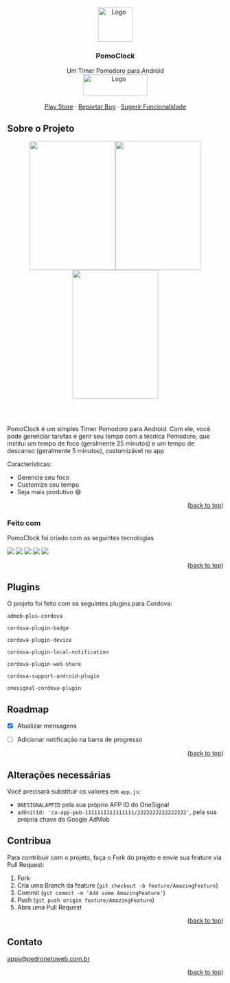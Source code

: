 <!-- Improved compatibility of back to top link: See: https://github.com/othneildrew/Best-README-Template/pull/73 -->
<a name="readme-top"></a>
<!--
*** Thanks for checking out the Best-README-Template. If you have a suggestion
*** that would make this better, please fork the repo and create a pull request
*** or simply open an issue with the tag "enhancement".
*** Don't forget to give the project a star!
*** Thanks again! Now go create something AMAZING! :D
-->



<!-- PROJECT SHIELDS -->
<!--
*** I'm using markdown "reference style" links for readability.
*** Reference links are enclosed in brackets [ ] instead of parentheses ( ).
*** See the bottom of this document for the declaration of the reference variables
*** for contributors-url, forks-url, etc. This is an optional, concise syntax you may use.
*** https://www.markdownguide.org/basic-syntax/#reference-style-links
-->



<!-- PROJECT LOGO -->
<br />
<div align="center">
  <a href="https://github.com/othneildrew/Best-README-Template">
    <img src="https://raw.githubusercontent.com/pedropamn/PomoClock/main/www/img/pomodoro.ico" alt="Logo" width="80" height="80">
  </a>

  <h3 align="center">PomoClock</h3>

  <p align="center">
    Um Timer Pomodoro para Android
    <br />
    <a target="_blank" href="https://play.google.com/store/apps/details?id=com.pamn.pomoclock&hl=gsw"><img src="https://play.google.com/intl/pt-BR/badges/static/images/badges/pt-br_badge_web_generic.png" alt="Logo" width="150" height="50"></a>
    <br />
    <br />
    <a href="https://play.google.com/store/apps/details?id=com.pamn.pomoclock&hl=gsw">Play Store</a>
    ·
    <a href="https://github.com/pedropamn/PomoClock/issues">Reportar Bug</a>
    ·
    <a href="https://github.com/pedropamn/PomoClock/issues">Sugerir Funcionalidade</a>
  </p>
</div>




<!-- ABOUT THE PROJECT -->
## Sobre o Projeto

<div style="text-align: center; width: 100%; margin: auto;">
  <img src="https://play-lh.googleusercontent.com/pyCSpYMJq9gbGEsWa3rX8eHBrV2wgfSu67w-bDy76SKkHzSeanLQh-G2l0PFwx_h3Iw=w2560-h1440-rw" width="200" height="300" /><img src="https://play-lh.googleusercontent.com/rC-9ewUFUMd7smg3nD298TQztGyxungkSuyjJU4eJiFTgeovHELDG8XzFvr2w-Zd9nE=w2560-h1440-rw" width="200" height="300"/><img src="https://play-lh.googleusercontent.com/oL9eY1yp5RcKb6RIwe_fVDESST9UcVd2BUXqg_OF-yWmQPfS-vOVMCdf7xQHGy1YHg=w2560-h1440-rw" width="200" height="300"/>
</div>

<br><br>

PomoClock é um simples Timer Pomodoro para Android. Com ele, você pode gerenciar tarefas e gerir seu tempo com a técnica Pomodoro, que institui um tempo de foco (geralmente 25 minutos) e um tempo de descanso (geralmente 5 minutos), customizável no app

Características:
* Gerencie seu foco
* Customize seu tempo
* Seja mais produtivo :smile:


<p align="right">(<a href="#readme-top">back to top</a>)</p>



### Feito com

PomoClock foi criado com as seguintes tecnologias

<img src="https://img.shields.io/badge/-Framework7-red?style=for-the-badge&logo=framework7&logoColor=white"></img>
<img src="https://img.shields.io/badge/-Javascript-yellow?style=for-the-badge&logo=javascript&logoColor=white"></img>
<img src="https://img.shields.io/badge/-CSS-orange?style=for-the-badge&logo=css3&logoColor=white"></img>
<img src="https://img.shields.io/badge/-HTML-blue?style=for-the-badge&logo=html5&logoColor=white"></img>
<img src="https://img.shields.io/badge/-Cordova-black?style=for-the-badge&logo=apachecordova&logoColor=white"></img>


<p align="right">(<a href="#readme-top">back to top</a>)</p>


## Plugins

O projeto foi feito com os seguintes plugins para Cordova:

`admob-plus-cordova`

`cordova-plugin-badge`

`cordova-plugin-device`

`cordova-plugin-local-notification`

`cordova-plugin-web-share`

`cordova-support-android-plugin`

`onesignal-cordova-plugin`


<!-- ROADMAP -->
## Roadmap

- [x] Atualizar mensagens
- [ ] Adicionar notificação na barra de progresso


<p align="right">(<a href="#readme-top">back to top</a>)</p>

<!-- CONTRIBUTING -->
## Alterações necessárias

Você precisará substituir os valores em `app.js`:

* `ONESIGNALAPPID` pela sua próprio APP ID do OneSignal
* `adUnitId: 'ca-app-pub-1111111111111111/2222222222222222'`, pela sua própria chave do Google AdMob


<!-- CONTRIBUTING -->
## Contribua

Para contribuir com o projeto, faça o Fork do projeto e envie sua feature via Pull Request:

1. Fork
2. Cria uma Branch da feature (`git checkout -b feature/AmazingFeature`)
3. Commit (`git commit -m 'Add some AmazingFeature'`)
4. Push (`git push origin feature/AmazingFeature`)
5. Abra uma Pull Request




<p align="right">(<a href="#readme-top">back to top</a>)</p>

<!-- CONTACT -->
## Contato

apps@pedronetoweb.com.br


<p align="right">(<a href="#readme-top">back to top</a>)</p>



<!-- MARKDOWN LINKS & IMAGES -->
<!-- https://www.markdownguide.org/basic-syntax/#reference-style-links -->
[contributors-shield]: https://img.shields.io/github/contributors/othneildrew/Best-README-Template.svg?style=for-the-badge
[contributors-url]: https://github.com/othneildrew/Best-README-Template/graphs/contributors
[forks-shield]: https://img.shields.io/github/forks/othneildrew/Best-README-Template.svg?style=for-the-badge
[forks-url]: https://github.com/othneildrew/Best-README-Template/network/members
[stars-shield]: https://img.shields.io/github/stars/othneildrew/Best-README-Template.svg?style=for-the-badge
[stars-url]: https://github.com/othneildrew/Best-README-Template/stargazers
[issues-shield]: https://img.shields.io/github/issues/othneildrew/Best-README-Template.svg?style=for-the-badge
[issues-url]: https://github.com/othneildrew/Best-README-Template/issues
[license-shield]: https://img.shields.io/github/license/othneildrew/Best-README-Template.svg?style=for-the-badge
[license-url]: https://github.com/othneildrew/Best-README-Template/blob/master/LICENSE.txt
[linkedin-shield]: https://img.shields.io/badge/-LinkedIn-black.svg?style=for-the-badge&logo=linkedin&colorB=555
[linkedin-url]: https://linkedin.com/in/othneildrew
[product-screenshot]: images/screenshot.png
[Next.js]: https://img.shields.io/badge/next.js-000000?style=for-the-badge&logo=nextdotjs&logoColor=white
[Next-url]: https://nextjs.org/
[React.js]: https://img.shields.io/badge/React-20232A?style=for-the-badge&logo=react&logoColor=61DAFB
[React-url]: https://reactjs.org/
[Vue.js]: https://img.shields.io/badge/Vue.js-35495E?style=for-the-badge&logo=vuedotjs&logoColor=4FC08D
[Vue-url]: https://vuejs.org/
[Angular.io]: https://img.shields.io/badge/Angular-DD0031?style=for-the-badge&logo=angular&logoColor=white
[Angular-url]: https://angular.io/
[Svelte.dev]: https://img.shields.io/badge/Svelte-4A4A55?style=for-the-badge&logo=svelte&logoColor=FF3E00
[Svelte-url]: https://svelte.dev/
[Laravel.com]: https://img.shields.io/badge/Laravel-FF2D20?style=for-the-badge&logo=laravel&logoColor=white
[Laravel-url]: https://laravel.com
[Bootstrap.com]: https://img.shields.io/badge/Bootstrap-563D7C?style=for-the-badge&logo=bootstrap&logoColor=white
[Bootstrap-url]: https://getbootstrap.com
[JQuery.com]: https://img.shields.io/badge/jQuery-0769AD?style=for-the-badge&logo=jquery&logoColor=white
[JQuery-url]: https://jquery.com 
